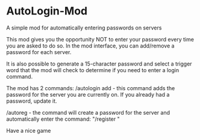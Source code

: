 # AutoLogin-Mod
A simple mod for automatically entering passwords on servers

This mod gives you the opportunity NOT to enter your password every time you are asked to do so.
In the mod interface, you can add/remove a password for each server.

It is also possible to generate a 15-character password and select a trigger word that the mod will check to determine if you need to enter a login command.

The mod has 2 commands:
/autologin add <password>- this command adds the password for the server you are currently on. If you already had a password, update it.

/autoreg - the command will create a password for the server and automatically enter the command:
"/register <password> <password>"

Have a nice game